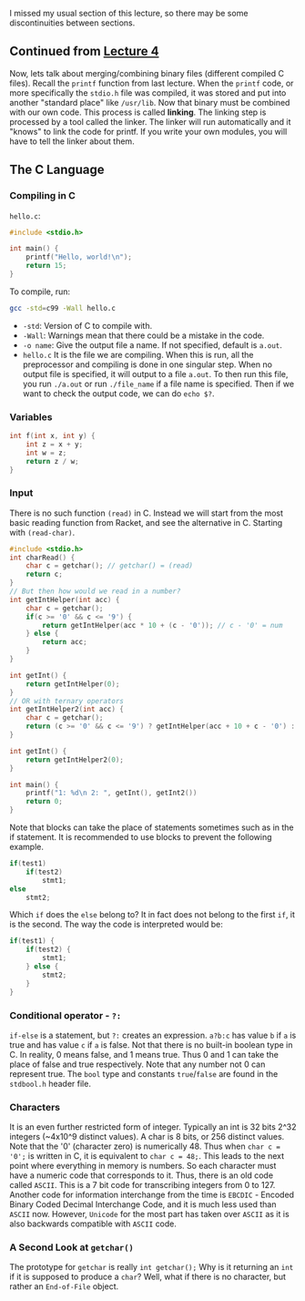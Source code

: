 I missed my usual section of this lecture, so there may be some discontinuities between sections.
## Continued from [Lecture 4](./cs146-lecture4)
Now, lets talk about merging/combining binary files (different compiled C files). Recall the `printf` function from last lecture. When the `printf` code, or more specifically the `stdio.h` file was compiled, it was stored and put into another "standard place" like `/usr/lib`. Now that binary must be combined with our own code. This process is called **linking**. The linking step is processed by a tool called the linker. The linker will run automatically and it "knows" to link the code for printf. If you write your own modules, you will have to tell the linker about them.

## The C Language
### Compiling in C
`hello.c`:

```c
#include <stdio.h>

int main() {
	printf("Hello, world!\n");
	return 15;
}
```

To compile, run:

```bash
gcc -std=c99 -Wall hello.c
```
- `-std`: Version of C to compile with.
- `-Wall`: Warnings mean that there could be a mistake in the code.
- `-o name`: Give the output file a name. If not specified, default is `a.out`.
- `hello.c` It is the file we are compiling.
When this is run, all the preprocessor and compiling is done in one singular step. When no output file is specified, it will output to a file `a.out`. To then run this file, you run `./a.out` or run `./file_name` if a file name is specified. Then if we want to check the output code, we can do `echo $?`.

### Variables

```c
int f(int x, int y) {
	int z = x + y;
	int w = z;
	return z / w;
}
```

### Input
There is no such function `(read)` in C. Instead we will start from the most basic reading function from Racket, and see the alternative in C. Starting with `(read-char)`.

```c
#include <stdio.h>
int charRead() {
	char c = getchar(); // getchar() = (read)
	return c;
}
// But then how would we read in a number? 
int getIntHelper(int acc) {
	char c = getchar();
	if(c >= '0' && c <= '9') {
		return getIntHelper(acc * 10 + (c - '0')); // c - '0' = num
	} else {
		return acc;
	}
}

int getInt() {
	return getIntHelper(0);
}
// OR with ternary operators
int getIntHelper2(int acc) {
	char c = getchar();
	return (c >= '0' && c <= '9') ? getIntHelper(acc + 10 + c - '0') : acc
}

int getInt() {
	return getIntHelper2(0);
}

int main() {
	printf("1: %d\n 2: ", getInt(), getInt2())
	return 0;
}
```

Note that blocks can take the place of statements sometimes such as in the if statement. It is recommended to use blocks to prevent the following example.

```c
if(test1)
	if(test2)
		stmt1;
else 
	stmt2;
```

Which `if` does the `else` belong to? It in fact does not belong to the first `if`, it is the second. The way the code is interpreted would be:

```c
if(test1) {
	if(test2) {
		stmt1;
	} else {
		stmt2;
	}
}
```

### Conditional operator - `?:`
`if-else` is a statement, but `?:` creates an expression. `a?b:c` has value `b` if `a` is true and has value `c` if `a` is false. Not that there is no built-in boolean type in C. In reality, 0 means false, and 1 means true. Thus 0 and 1 can take the place of false and true respectively. Note that any number not 0 can represent true. The `bool` type and constants `true`/`false` are found in the `stdbool.h` header file.

### Characters
It is an even further restricted form of integer. Typically an int is 32 bits 2^32 integers (~4x10^9 distinct values). A char is 8 bits, or 256 distinct values. Note that the '0' (character zero) is numerically 48. Thus when `char c = '0';` is written in C, it is equivalent to `char c = 48;`. This leads to the next point where everything in memory is numbers. So each character must have a numeric code that corresponds to it. Thus, there is an old code called `ASCII`. This is a 7 bit code for transcribing integers from 0 to 127. Another code for information interchange from the time is `EBCDIC` - Encoded Binary Coded Decimal Interchange Code, and it is much less used than `ASCII` now. However, `Unicode` for the most part has taken over `ASCII` as it is also backwards compatible with `ASCII` code.

### A Second Look at `getchar()`
The prototype for `getchar` is really `int getchar();` Why is it returning an `int` if it is supposed to produce a `char`? Well, what if there is no character, but rather an `End-of-File` object.
